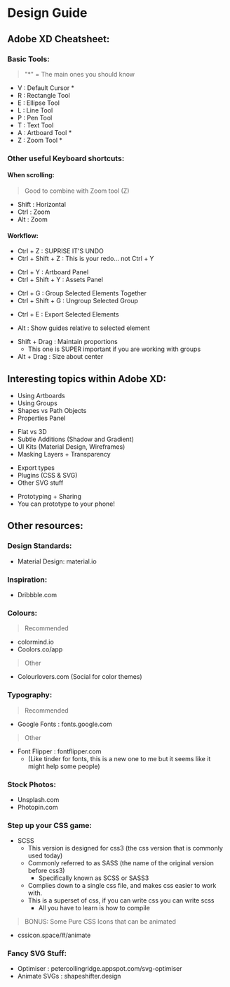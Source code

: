 # Design Guide 

## Adobe XD Cheatsheet:

### Basic Tools: 
> "*" = The main ones you should know
- V : Default Cursor * 
- R : Rectangle Tool
- E : Ellipse Tool
- L : Line Tool
- P : Pen Tool 
- T : Text Tool
- A : Artboard Tool *
- Z : Zoom Tool *

### Other useful Keyboard shortcuts:

#### When scrolling:
> Good to combine with Zoom tool (Z)
- Shift : Horizontal
- Ctrl : Zoom
- Alt : Zoom

#### Workflow:
- Ctrl + Z : SUPRISE IT'S UNDO
- Ctrl + Shift + Z : This is your redo... not Ctrl + Y
>  
- Ctrl + Y : Artboard Panel
- Ctrl + Shift + Y : Assets Panel
>  
- Ctrl + G : Group Selected Elements Together
- Ctrl + Shift + G : Ungroup Selected Group
>  
- Ctrl + E : Export Selected Elements
>  
- Alt : Show guides relative to selected element
>  
- Shift + Drag : Maintain proportions
  - This one is SUPER important if you are working with groups
- Alt + Drag : Size about center

## Interesting topics within Adobe XD:
- Using Artboards
- Using Groups
- Shapes vs Path Objects
- Properties Panel
>  
- Flat vs 3D
- Subtle Additions (Shadow and Gradient)
- UI Kits (Material Design, Wireframes)
- Masking Layers + Transparency
>  
- Export types
- Plugins (CSS & SVG)
- Other SVG stuff
>  
- Prototyping + Sharing
- You can prototype to your phone!

## Other resources:

### Design Standards:
- Material Design: material.io

### Inspiration:
- Dribbble.com

### Colours:
> Recommended
- colormind.io
- Coolors.co/app
> Other
- Colourlovers.com (Social for color themes)

### Typography:
> Recommended
- Google Fonts : fonts.google.com
> Other
- Font Flipper : fontflipper.com
  - (Like tinder for fonts, this is a new one to me but it seems like it might help some people)

### Stock Photos:
- Unsplash.com
- Photopin.com

### Step up your CSS game:
- SCSS
  - This version is designed for css3 (the css version that is commonly used today)
  - Commonly referred to as SASS (the name of the original version before css3)
    - Specifically known as SCSS or SASS3
  - Complies down to a single css file, and makes css easier to work with.
  - This is a superset of css, if you can write css you can write scss
    - All you have to learn is how to compile

> BONUS: Some Pure CSS Icons that can be animated
- cssicon.space/#/animate

### Fancy SVG Stuff:
- Optimiser : petercollingridge.appspot.com/svg-optimiser
- Animate SVGs : shapeshifter.design